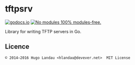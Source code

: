 # tftpsrv

[![godocs.io](https://godocs.io/github.com/hlandau/tftpsrv?status.svg)](https://godocs.io/github.com/hlandau/tftpsrv) [![No modules](https://www.devever.net/~hl/f/no-modules2.svg) 100% modules-free.](https://www.devever.net/~hl/gomod)

Library for writing TFTP servers in Go.

## Licence

    © 2014—2016 Hugo Landau <hlandau@devever.net>  MIT License

